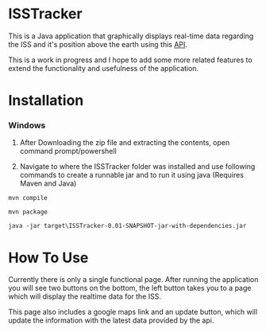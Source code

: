 # ISSTracker
  This is a Java application that graphically displays real-time data regarding the ISS and it's position above the earth using this [API](https://wheretheiss.at/w/developer). 
  
  This is a work in progress and I hope to add some more related features to extend the functionality and usefulness of the application.
  

# Installation
### Windows
  1. After Downloading the zip file and extracting the contents, open command prompt/powershell

  2. Navigate to where the ISSTracker folder was installed and use following commands to create a runnable jar and to run it using java (Requires Maven and Java)

  ```
  mvn compile
  
  mvn package
  
  java -jar target\ISSTracker-0.01-SNAPSHOT-jar-with-dependencies.jar
  ```

# How To Use

  Currently there is only a single functional page. After running the application you will see two buttons on the bottom, the left button takes you to a page which will display the realtime data for the ISS. 
  
  This page also includes a google maps link and an update button, which will update the information with the latest data provided by the api.
  
